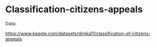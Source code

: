 # Classification-citizens-appeals

Data:

https://www.kaggle.com/datasets/dimka11/classification-of-citizens-appeals
